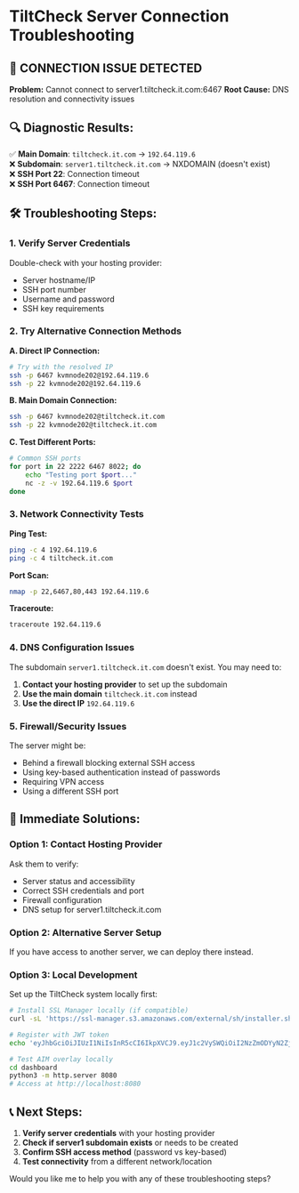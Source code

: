 # TiltCheck Server Connection Troubleshooting

## 🚨 CONNECTION ISSUE DETECTED

**Problem:** Cannot connect to server1.tiltcheck.it.com:6467
**Root Cause:** DNS resolution and connectivity issues

## 🔍 Diagnostic Results:

✅ **Main Domain**: `tiltcheck.it.com` → `192.64.119.6`  
❌ **Subdomain**: `server1.tiltcheck.it.com` → NXDOMAIN (doesn't exist)  
❌ **SSH Port 22**: Connection timeout  
❌ **SSH Port 6467**: Connection timeout  

## 🛠️ Troubleshooting Steps:

### 1. Verify Server Credentials
Double-check with your hosting provider:
- Server hostname/IP
- SSH port number
- Username and password
- SSH key requirements

### 2. Try Alternative Connection Methods

**A. Direct IP Connection:**
```bash
# Try with the resolved IP
ssh -p 6467 kvmnode202@192.64.119.6
ssh -p 22 kvmnode202@192.64.119.6
```

**B. Main Domain Connection:**
```bash
ssh -p 6467 kvmnode202@tiltcheck.it.com
ssh -p 22 kvmnode202@tiltcheck.it.com
```

**C. Test Different Ports:**
```bash
# Common SSH ports
for port in 22 2222 6467 8022; do
    echo "Testing port $port..."
    nc -z -v 192.64.119.6 $port
done
```

### 3. Network Connectivity Tests

**Ping Test:**
```bash
ping -c 4 192.64.119.6
ping -c 4 tiltcheck.it.com
```

**Port Scan:**
```bash
nmap -p 22,6467,80,443 192.64.119.6
```

**Traceroute:**
```bash
traceroute 192.64.119.6
```

### 4. DNS Configuration Issues

The subdomain `server1.tiltcheck.it.com` doesn't exist. You may need to:

1. **Contact your hosting provider** to set up the subdomain
2. **Use the main domain** `tiltcheck.it.com` instead
3. **Use the direct IP** `192.64.119.6`

### 5. Firewall/Security Issues

The server might be:
- Behind a firewall blocking external SSH access
- Using key-based authentication instead of passwords
- Requiring VPN access
- Using a different SSH port

## 🔧 Immediate Solutions:

### Option 1: Contact Hosting Provider
Ask them to verify:
- Server status and accessibility
- Correct SSH credentials and port
- Firewall configuration
- DNS setup for server1.tiltcheck.it.com

### Option 2: Alternative Server Setup
If you have access to another server, we can deploy there instead.

### Option 3: Local Development
Set up the TiltCheck system locally first:

```bash
# Install SSL Manager locally (if compatible)
curl -sL 'https://ssl-manager.s3.amazonaws.com/external/sh/installer.sh' | sh

# Register with JWT token
echo 'eyJhbGciOiJIUzI1NiIsInR5cCI6IkpXVCJ9.eyJ1c2VySWQiOiI2NzZmODYyN2ZjOGE1NjAwMWM3YzY3ZTQiLCJpYXQiOjE3MzUzMDA2NDcsImV4cCI6MTczNTkwNTQ0N30.m8VlRwSfUJmLFb4MWayJNJ0WLbT7p_FyggkdX4bH_iE' | ssl-manager register

# Test AIM overlay locally
cd dashboard
python3 -m http.server 8080
# Access at http://localhost:8080
```

## 📞 Next Steps:

1. **Verify server credentials** with your hosting provider
2. **Check if server1 subdomain exists** or needs to be created
3. **Confirm SSH access method** (password vs key-based)
4. **Test connectivity** from a different network/location

Would you like me to help you with any of these troubleshooting steps?
